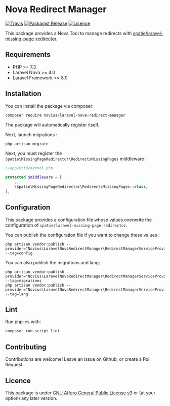 # Nova Redirect Manager

[![Travis](https://img.shields.io/travis/novius/laravel-nova-redirect-manager.svg?maxAge=1800&style=flat-square)](https://travis-ci.org/novius/laravel-nova-redirect-manager)
[![Packagist Release](https://img.shields.io/packagist/v/novius/laravel-nova-redirect-manager.svg?maxAge=1800&style=flat-square)](https://packagist.org/packages/novius/laravel-nova-redirect-manager)
[![Licence](https://img.shields.io/packagist/l/novius/laravel-nova-redirect-manager.svg?maxAge=1800&style=flat-square)](https://github.com/novius/laravel-nova-redirect-manager#licence)

This package provides a Nova Tool to manage redirects with [spatie/laravel-missing-page-redirector](https://github.com/spatie/laravel-missing-page-redirector).

## Requirements

* PHP >= 7.3
* Laravel Nova >= 4.0
* Laravel Framework >= 8.0

## Installation

You can install the package via composer:

```sh
composer require novius/laravel-nova-redirect-manager
```

The package will automatically register itself.

Next, launch migrations :

```ssh
php artisan migrate
```

Next, you must register the `Spatie\MissingPageRedirector\RedirectsMissingPages` middleware :

```php
//app/Http/Kernel.php

protected $middleware = [
    ...
    \Spatie\MissingPageRedirector\RedirectsMissingPages::class,
],
```

## Configuration

This package provides a configuration file whose values overwrite the configuration of `spatie/laravel-missing-page-redirector`.

You can publish the configuration file if you want to change these values :
```
php artisan vendor:publish --provider="Novius\LaravelNovaRedirectManager\RedirectManagerServiceProvider" --tag=config
```

You can also publish the migrations and lang:
```
php artisan vendor:publish --provider="Novius\LaravelNovaRedirectManager\RedirectManagerServiceProvider" --tag=migrations
php artisan vendor:publish --provider="Novius\LaravelNovaRedirectManager\RedirectManagerServiceProvider" --tag=lang
```

## Lint

Run php-cs with:

```sh
composer run-script lint
```

## Contributing

Contributions are welcome!
Leave an issue on Github, or create a Pull Request.


## Licence

This package is under [GNU Affero General Public License v3](http://www.gnu.org/licenses/agpl-3.0.html) or (at your option) any later version.

